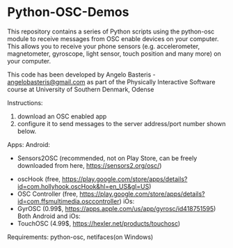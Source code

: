# Python-OSC-Demos

This repository contains a series of Python scripts using the python-osc module to receive messages from OSC enable devices on your computer.
This allows you to receive your phone sensors (e.g. accelerometer, magnetometer, gyroscope, light sensor, touch position and many more) on your computer.


This code has been developed by Angelo Basteris - angelobasteris@gmail.com
as part of the Physically Interactive Software course at University of Southern Denmark, Odense

Instructions:
1. download an OSC enabled app
2. configure it to send messages to the server address/port number shown below.


Apps:
Android: 
+ Sensors2OSC (recommended, not on Play Store, can be freely downloaded from here, https://sensors2.org/osc/)
- oscHook (free, https://play.google.com/store/apps/details?id=com.hollyhook.oscHook&hl=en_US&gl=US)
- OSC Controller (free, https://play.google.com/store/apps/details?id=com.ffsmultimedia.osccontroller)
iOs:
- GyrOSC (0.99$, https://apps.apple.com/us/app/gyrosc/id418751595) 
Both Android and iOs:
- TouchOSC (4.99$, https://hexler.net/products/touchosc)


Requirements:
python-osc, netifaces(on Windows)
